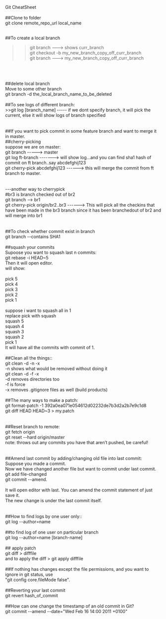 Git CheatSheet</br>
</br>
##Clone to folder</br>
git clone remote_repo_url local_name</br>
</br>

##To create a local branch
>>git branch ---> shows curr_branch</br>
>>git checkout -b my_new_branch_copy_off_curr_branch</br>
>>git branch ---> my_new_branch_copy_off_curr_branch</br>
</br>
</br>

</br>
##delete local branch</br>
Move to some other branch</br>
git branch -d the_local_branch_name_to_be_deleted</br>
</br>
##To see logs of different branch:</br>
>>git log [branch_name] ----- if we dont specify branch, it will pick the current, else it will show logs of branch specified</br>
</br>
</br>
##If you want to pick commit in some feature branch and want to merge it in master.</br>
##cherry-picking</br>
suppose we are on master:</br>
git branch -----> master</br>
git log ft-branch -------> will show log...and you can find sha1 hash of commit on ft branch..say abcdefghij123</br>
git cherry-pick abcdefghij123  ------> this will merge the commit from ft branch to master.</br>
</br>
</br>
---another way to cherrypick</br>
#br3 is branch checked out of br2</br>
git branch --> br1</br>
git cherry-pick origin/br2..br3 ------> This will pick all the checkins that have been made in the br3 branch since it has been branchedout of br2 and will merge into br1</br>
</br>
</br>
##To check whether commit exist in branch</br>
git branch --contains SHA1</br>
</br>
##squash your commits</br>
Supoose you want to squash last n commits:</br>
git rebase -i HEAD~5</br>
Then it will open editor.</br>
will show:</br></br>
pick 5</br>
pick 4</br>
pick 3</br>
pick 2</br>
pick 1</br>
</br>
suppose i want to squash all in 1</br>
replace pick with squash</br>
squash 5</br>
squash 4</br>
squash 3</br>
squash 2</br>
pick 1</br>
 It will have all the commits with commit of 1.</br>
 </br>
 ##Clean all the things::</br>
git clean -d -n -x</br>
                -n shows what would be removed without doing it</br>
git clean -d -f -x</br>
                -d removes directories too</br>
                -f is force</br>
                -x removes .gitignore files as well (build products)</br>
                </br>
##The many ways to make a patch:</br>
git format-patch -1 392a0ea071e054612d02232de7b3d2a2b7e9c1d8</br>
git diff HEAD HEAD~3 > my.patch</br>
</br>
</br>
##Reset branch to remote:</br>
git fetch origin</br>
git reset --hard origin/master</br>
note: throws out any commits you have that aren’t pushed, be careful!</br>
</br>
</br>
##Amend last commit by adding/changing old file into last commit:</br>
Suppose you made a commit.</br>
Now we have changed another file but want to commit under last commit.</br>
git add file-changed</br>
git commit --amend.</br>
</br>
It will open editor with last. You can amend the commit statement of just save it.</br>
The new change is under the last commit itself.</br>
</br>
</br>
##How to find logs by one user only::</br>
git log --author=name</br>
</br>
##to find log of one user on particular branch</br>
git log --author=name [branch-name]</br>
</br>
## apply patch</br>
git diff > difffile</br>
and to apply the diff > git apply difffile</br>
</br>
##If nothing has changes except the file permissions, and you want to ignore in git status, use</br>
"git config core.fileMode false".</br>
</br>
##Reverting your last commit</br>
git revert hash_of_commit</br>
</br>
##How can one change the timestamp of an old commit in Git?</br>
git commit --amend --date="Wed Feb 16 14:00 2011 +0100"</br>
</br>
</br>
